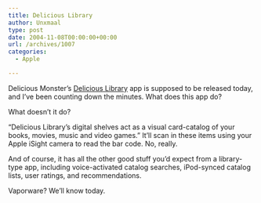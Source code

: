 ```yaml
---
title: Delicious Library
author: Unxmaal
type: post
date: 2004-11-08T00:00:00+00:00
url: /archives/1007
categories:
  - Apple

---
```

Delicious Monster&#8217;s [Delicious Library][1] app is supposed to be released today, and I&#8217;ve been counting down the minutes. What does this app do?

What doesn&#8217;t it do?

&#8220;Delicious Library&#8217;s digital shelves act as a visual card-catalog of your books, movies, music and video games.&#8221; It&#8217;ll scan in these items using your Apple iSight camera to read the bar code. No, really. 

And of course, it has all the other good stuff you&#8217;d expect from a library-type app, including voice-activated catalog searches, iPod-synced catalog lists, user ratings, and recommendations. 

Vaporware? We&#8217;ll know today.

 [1]: http://delicious-monster.com/